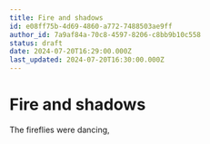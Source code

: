 ```yaml
---
title: Fire and shadows
id: e08ff75b-4d69-4860-a772-7488503ae9ff
author_id: 7a9af84a-70c8-4597-8206-c8bb9b10c558
status: draft
date: 2024-07-20T16:29:00.000Z
last_updated: 2024-07-20T16:30:00.000Z
---
```


# Fire and shadows


The fireflies were dancing, 

